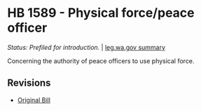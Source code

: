 # HB 1589 - Physical force/peace officer
*Status: Prefiled for introduction.* | [leg.wa.gov summary](https://app.leg.wa.gov/billsummary?BillNumber=1589&Year=2021)

Concerning the authority of peace officers to use physical force.

## Revisions
* [Original Bill](1/)